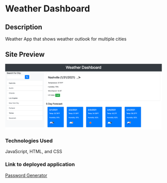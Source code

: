 # Weather Dashboard

## Description

Weather App that shows weather outlook for multiple cities

## Site Preview

![](assets/images/weather-dashboard-screenshot.png)

### Technologies Used

JavaScript, HTML, and CSS

### Link to deployed application

[Password Generator](https://joelecox1.github.io/weather-dashboard/)